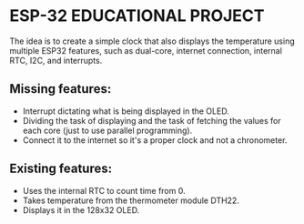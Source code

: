 # ESP-32 EDUCATIONAL PROJECT
The idea is to create a simple clock that also displays the temperature using multiple ESP32 features, such as dual-core, internet connection, internal RTC, I2C, and interrupts.


## Missing features:
- Interrupt dictating what is being displayed in the OLED.
- Dividing the task of displaying and the task of fetching the values for each core (just to use parallel programming).
- Connect it to the internet so it's a proper clock and not a chronometer.


## Existing features:
- Uses the internal RTC to count time from 0.
- Takes temperature from the thermometer module DTH22.
- Displays it in the 128x32 OLED.
